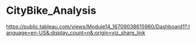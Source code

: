 # CityBike_Analysis

https://public.tableau.com/views/Module14_16709038615960/Dashboard1?:language=en-US&:display_count=n&:origin=viz_share_link
